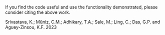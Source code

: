 If you find the code useful and use the functionality demonstrated, please consider citing the above work.

Srivastava, K.; Mũniz, C.M.; Adhikary, T.A.; Sale, M.; Ling, C.; Das, G.P. and Aguey-Zinsou, K.F. 2023
